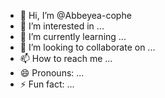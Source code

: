 - 👋 Hi, I’m @Abbeyea-cophe
- 👀 I’m interested in ...
- 🌱 I’m currently learning ...
- 💞️ I’m looking to collaborate on ...
- 📫 How to reach me ...
- 😄 Pronouns: ...
- ⚡ Fun fact: ...

<!---
Abbeyea-cophe/Abbeyea-cophe is a ✨ special ✨ repository because its `README.md` (this file) appears on your GitHub profile.
You can click the Preview link to take a look at your changes.
--->
